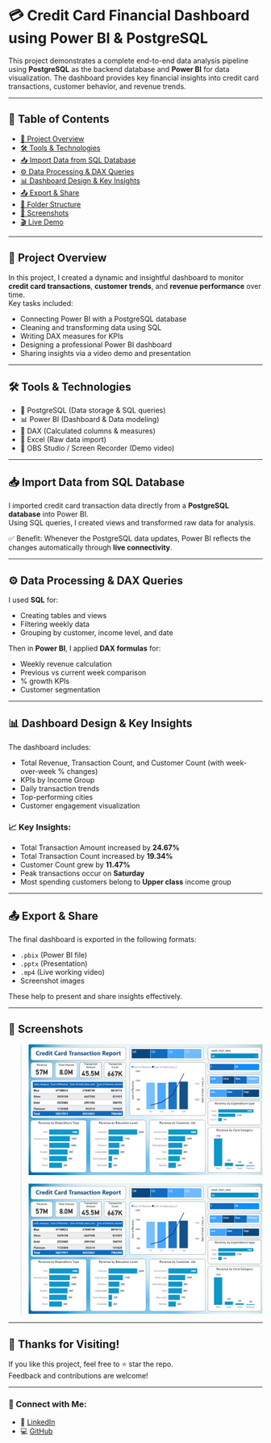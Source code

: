 # 💳 Credit Card Financial Dashboard using Power BI & PostgreSQL

This project demonstrates a complete end-to-end data analysis pipeline using **PostgreSQL** as the backend database and **Power BI** for data visualization. The dashboard provides key financial insights into credit card transactions, customer behavior, and revenue trends.

---

## 📌 Table of Contents

- [🎯 Project Overview](#-project-overview)
- [🛠️ Tools & Technologies](#-tools--technologies)
- [📥 Import Data from SQL Database](#-import-data-from-sql-database)
- [⚙️ Data Processing & DAX Queries](#-data-processing--dax-queries)
- [📊 Dashboard Design & Key Insights](#-dashboard-design--key-insights)
- [📤 Export & Share](#-export--share)
- [📁 Folder Structure](#-folder-structure)
- [📸 Screenshots](#-screenshots)
- [🎬 Live Demo](#-live-demo)

---

## 🎯 Project Overview

In this project, I created a dynamic and insightful dashboard to monitor **credit card transactions**, **customer trends**, and **revenue performance** over time.  
Key tasks included:
- Connecting Power BI with a PostgreSQL database
- Cleaning and transforming data using SQL
- Writing DAX measures for KPIs
- Designing a professional Power BI dashboard
- Sharing insights via a video demo and presentation

---

## 🛠️ Tools & Technologies

- 🐘 PostgreSQL (Data storage & SQL queries)
- 📊 Power BI (Dashboard & Data modeling)
- 🧮 DAX (Calculated columns & measures)
- 📂 Excel (Raw data import)
- 🎥 OBS Studio / Screen Recorder (Demo video)

---

## 📥 Import Data from SQL Database

I imported credit card transaction data directly from a **PostgreSQL database** into Power BI.  
Using SQL queries, I created views and transformed raw data for analysis.

✅ Benefit: Whenever the PostgreSQL data updates, Power BI reflects the changes automatically through **live connectivity**.

---

## ⚙️ Data Processing & DAX Queries

I used **SQL** for:
- Creating tables and views
- Filtering weekly data
- Grouping by customer, income level, and date

Then in **Power BI**, I applied **DAX formulas** for:
- Weekly revenue calculation
- Previous vs current week comparison
- % growth KPIs
- Customer segmentation

---

## 📊 Dashboard Design & Key Insights

The dashboard includes:
- Total Revenue, Transaction Count, and Customer Count (with week-over-week % changes)
- KPIs by Income Group
- Daily transaction trends
- Top-performing cities
- Customer engagement visualization

### 📈 Key Insights:
- Total Transaction Amount increased by **24.67%**
- Total Transaction Count increased by **19.34%**
- Customer Count grew by **11.47%**
- Peak transactions occur on **Saturday**
- Most spending customers belong to **Upper class** income group

---

## 📤 Export & Share

The final dashboard is exported in the following formats:
- `.pbix` (Power BI file)
- `.pptx` (Presentation)
- `.mp4` (Live working video)
- Screenshot images

These help to present and share insights effectively.

---

## 📸 Screenshots

> ![Credit Card Financial Dashboard-Transaction](https://github.com/Rohitlakha/credit-card-financial-dashboard/blob/3e46c30663c565159da54213816daab7eec1e24c/dashboard_screenshots/Credit%20Card%20Financial%20Dashboard-Transaction.png)
>
> ![Credit Card Financial Dashboard-Customer](https://github.com/Rohitlakha/credit-card-financial-dashboard/blob/3e46c30663c565159da54213816daab7eec1e24c/dashboard_screenshots/Credit%20Card%20Financial%20Dashboard-Transaction.png)  
 

---

## 🙌 Thanks for Visiting!

If you like this project, feel free to ⭐️ star the repo.  
Feedback and contributions are welcome!

---

### 🔗 Connect with Me:

- 💼 [LinkedIn](https://www.linkedin.com/in/rohit-lakha/)  
- 💻 [GitHub](https://github.com/Rohitlakha)

